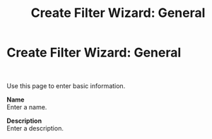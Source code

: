 ﻿---
title: 'Create Filter Wizard: General'
TOCTitle: 'Create Filter Wizard: General'
ms:assetid: df892ba1-be62-47d8-9d6b-298a0bcfd603
ms:mtpsurl: https://msdn.microsoft.com/library/Bb743751(v=BTS.80)
ms:contentKeyID: 51532850
ms.date: 08/30/2017
mtps_version: v=BTS.80
f1_keywords:
- bts10.esso.filter.wizard.general
---

# Create Filter Wizard: General

 

Use this page to enter basic information.

**Name**  
Enter a name.

**Description**  
Enter a description.

